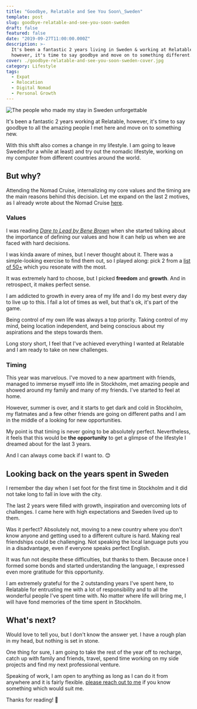 ```yaml
---
title: "Goodbye, Relatable and See You Soon\_Sweden"
template: post
slug: goodbye-relatable-and-see-you-soon-sweden
draft: false
featured: false
date: "2019-09-27T11:00:00.000Z"
description: >-
  It's been a fantastic 2 years living in Sweden & working at Relatable,
  however, it's time to say goodbye and move on to something different.
cover: ./goodbye-relatable-and-see-you-soon-sweden-cover.jpg
category: Lifestyle
tags:
  - Expat
  - Relocation
  - Digital Nomad
  - Personal Growth
---
```


![The people who made my stay in Sweden unforgettable](/goodbye-relatable-and-see-you-soon-sweden-cover.jpg)

It's been a fantastic 2 years working at Relatable, however, it's time to say goodbye to all the amazing people I met here and move on to something new.

With this shift also comes a change in my lifestyle. I am going to leave Sweden(for a while at least) and try out the nomadic lifestyle, working on my computer from different countries around the world.

## But why?

Attending the Nomad Cruise, internalizing my core values and the timing are the main reasons behind this decision. Let me expand on the last 2 motives, as I already wrote about the Nomad Cruise [here](https://bit.ly/2mhQjll).

### Values

I was reading [_Dare to Lead by Bene Brown_](https://bit.ly/2mDaTwC) when she started talking about the importance of defining our values and how it can help us when we are faced with hard decisions.

I was kinda aware of mines, but I never thought about it. There was a simple-looking exercise to find them out, so I played along: pick 2 from a [list of 50+](https://bit.ly/2mMcYqp) which you resonate with the most.

It was extremely hard to choose, but I picked **freedom** and **growth**. And in retrospect, it makes perfect sense.

I am addicted to growth in every area of my life and I do my best every day to live up to this. I fail a lot of times as well, but that's ok, it's part of the game.

Being control of my own life was always a top priority. Taking control of my mind, being location independent, and being conscious about my aspirations and the steps towards them.

Long story short, I feel that I've achieved everything I wanted at Relatable and I am ready to take on new challenges.

### Timing

This year was marvelous. I've moved to a new apartment with friends, managed to immerse myself into life in Stockholm, met amazing people and showed around my family and many of my friends. I've started to feel at home.

However, summer is over, and it starts to get dark and cold in Stockholm, my flatmates and a few other friends are going on different paths and I am in the middle of a looking for new opportunities.

My point is that timing is never going to be absolutely perfect. Nevertheless, it feels that this would be **the opportunity** to get a glimpse of the lifestyle I dreamed about for the last 3 years.

And I can always come back if I want to. 😊

## Looking back on the years spent in Sweden

I remember the day when I set foot for the first time in Stockholm and it did not take long to fall in love with the city.

The last 2 years were filled with growth, inspiration and overcoming lots of challenges. I came here with high expectations and Sweden lived up to them.

Was it perfect? Absolutely not, moving to a new country where you don't know anyone and getting used to a different culture is hard. Making real friendships could be challenging. Not speaking the local language puts you in a disadvantage, even if everyone speaks perfect English.

It was fun not despite these difficulties, but thanks to them. Because once I formed some bonds and started understanding the language, I expressed even more gratitude for this opportunity.

I am extremely grateful for the 2 outstanding years I've spent here, to Relatable for entrusting me with a lot of responsibility and to all the wonderful people I've spent time with. No matter where life will bring me, I will have fond memories of the time spent in Stockholm.

## What's next?

Would love to tell you, but I don't know the answer yet. I have a rough plan in my head, but nothing is set in stone.

One thing for sure, I am going to take the rest of the year off to recharge, catch up with family and friends, travel, spend time working on my side projects and find my next professional venture.

Speaking of work, I am open to anything as long as I can do it from anywhere and it is fairly flexible. [please reach out to me](https://bit.ly/2lB6Tg8) if you know something which would suit me.

Thanks for reading! 🙏
